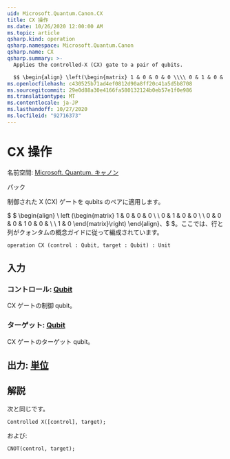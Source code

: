 ```yaml
---
uid: Microsoft.Quantum.Canon.CX
title: CX 操作
ms.date: 10/26/2020 12:00:00 AM
ms.topic: article
qsharp.kind: operation
qsharp.namespace: Microsoft.Quantum.Canon
qsharp.name: CX
qsharp.summary: >-
  Applies the controlled-X (CX) gate to a pair of qubits.

  $$ \begin{align} \left(\begin{matrix} 1 & 0 & 0 & 0 \\\\ 0 & 1 & 0 & 0 \\\\ 0 & 0 & 0 & 1 \\\\ 0 & 0 & 1 & 0 \end{matrix}\right) \end{align}, $$ where rows and columns are organized as in the quantum concepts guide.
ms.openlocfilehash: c430525b71ad4ef0812d90a8ff20c41a5d5b8708
ms.sourcegitcommit: 29e0d88a30e4166fa580132124b0eb57e1f0e986
ms.translationtype: MT
ms.contentlocale: ja-JP
ms.lasthandoff: 10/27/2020
ms.locfileid: "92716373"
---
```

# <a name="cx-operation"></a>CX 操作

名前空間: [Microsoft. Quantum. キャノン](xref:Microsoft.Quantum.Canon)

パック [](https://nuget.org/packages/)


制御された X (CX) ゲートを qubits のペアに適用します。

$ $ \begin{align} \ left (\begin{matrix} 1 & 0 & 0 & 0 \\ \\ 0 & 1 & 0 & 0 \\ \\ 0 & 0 & 0 & 1 0 & 0 & \\ \\ 1 & 0 \end{matrix}\right) \end{align}、$ $。ここでは、行と列がクォンタムの概念ガイドに従って編成されています。

```qsharp
operation CX (control : Qubit, target : Qubit) : Unit
```


## <a name="input"></a>入力

### <a name="control--qubit"></a>コントロール: [Qubit](xref:microsoft.quantum.lang-ref.qubit)

CX ゲートの制御 qubit。


### <a name="target--qubit"></a>ターゲット: [Qubit](xref:microsoft.quantum.lang-ref.qubit)

CX ゲートのターゲット qubit。



## <a name="output--unit"></a>出力: [単位](xref:microsoft.quantum.lang-ref.unit)



## <a name="remarks"></a>解説

次と同じです。

```qsharp
Controlled X([control], target);
```

および:

```qsharp
CNOT(control, target);
```